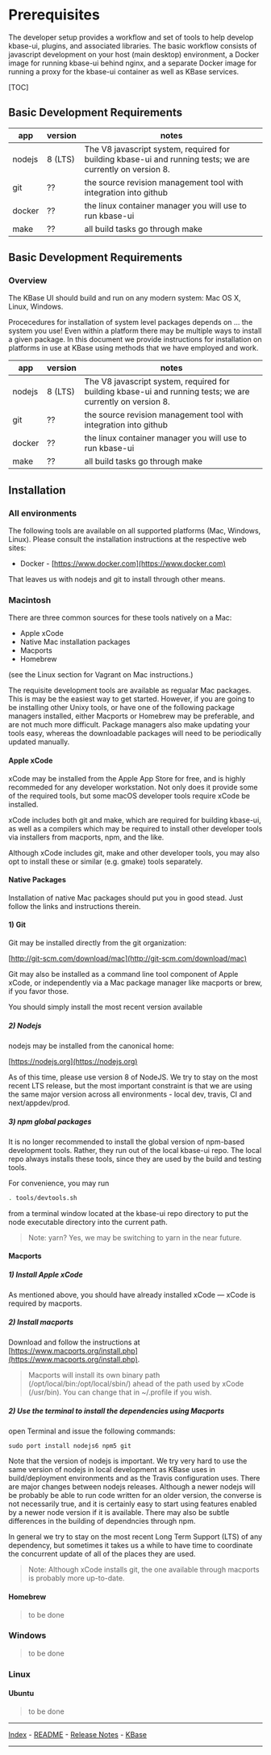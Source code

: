 # Prerequisites

The developer setup provides a workflow and set of tools to help develop kbase-ui, plugins, and associated libraries. The basic workflow consists of javascript development on your host (main desktop) environment, a Docker image for running kbase-ui behind nginx, and a separate Docker image for running a proxy for the  kbase-ui container as well as KBase services.

[TOC]

## Basic Development Requirements

| app | version | notes |
|-----|---------|------ |
| nodejs | 8 (LTS) | The V8 javascript system, required for building kbase-ui and running tests; we are currently on version 8. |
| git    | ?? | the source revision management tool with integration into github |
| docker | ?? | the linux container manager you will use to run kbase-ui |
| make  | ?? | all build tasks go through make |


## Basic Development Requirements

### Overview

The KBase UI should build and run on any modern system: Mac OS X, Linux, Windows.

Procecedures for installation of system level packages depends on ... the system you use! Even within a platform there may be multiple ways to install a given package. In this document we provide instructions for installation on platforms in use at KBase using methods that we have employed and work.

| app    | version | notes                                                        |
| ------ | ------- | ------------------------------------------------------------ |
| nodejs | 8 (LTS) | The V8 javascript system, required for building kbase-ui and running tests; we are currently on version 8. |
| git    | ??      | the source revision management tool with integration into github |
| docker | ??      | the linux container manager you will use to run kbase-ui     |
| make   | ??      | all build tasks go through make                              |

## Installation

### All environments

The following tools are available on all supported platforms (Mac, Windows, Linux). Please consult the installation instructions at the respective web sites:

- Docker - [https://www.docker.com](https://www.docker.com)

That leaves us with nodejs and git to install through other means.

### Macintosh

There are three common sources for these tools natively on a Mac:

- Apple xCode
- Native Mac installation packages
- Macports
- Homebrew

(see the Linux section for Vagrant on Mac instructions.)

The requisite development tools are available as regualar Mac packages. This is may be the easiest way to get started. However, if you are going to be installing other Unixy tools, or have one of the following package managers installed, either Macports or Homebrew may be preferable, and are not much more difficult. Package managers also make updating your tools easy, whereas the downloadable packages will need to be periodically updated manually.

#### Apple xCode

xCode may be installed from the Apple App Store for free, and is highly recommeded for any developer workstation. Not only does it provide some of the required tools, but some macOS developer tools require xCode be installed.

xCode includes both git and make, which are required for building kbase-ui, as well as a compilers which may be required to install other developer tools via installers from macports, npm, and the like.

Although xCode includes git, make and other developer tools, you may also opt to install these or similar (e.g. gmake) tools separately.

#### Native Packages

Installation of native Mac packages should put you in good stead. Just follow the links and instructions therein.

#### 1) Git

Git may be installed directly from the git organization:

[http://git-scm.com/download/mac](http://git-scm.com/download/mac)

Git may also be installed as a command line tool component of Apple xCode, or independently via a Mac package manager like macports or brew, if you favor those.

You should simply install the most recent version available

##### 2) Nodejs

nodejs may be installed from the canonical home:

[https://nodejs.org](https://nodejs.org)

As of this time, please use version 8 of NodeJS. We try to stay on the most recent LTS release, but the most important constraint is that we are using the same major version across all environments - local dev, travis, CI and next/appdev/prod.

##### 3) npm global packages

It is no longer recommended to install the global version of npm-based development tools. Rather, they run out of the local kbase-ui repo. The local repo always installs these tools, since they are used by the build and testing tools.

For convenience, you may run 

```bash
. tools/devtools.sh
```

from a terminal window located at the kbase-ui repo directory to put the node executable directory into the current path.

> Note: yarn? Yes, we may be switching to yarn in the near future.

#### Macports

##### 1) Install Apple xCode

As mentioned above, you should have already installed xCode — xCode is required by macports.

##### 2) Install macports

Download and follow the instructions at [https://www.macports.org/install.php](https://www.macports.org/install.php).

> Macports will install its own binary path (/opt/local/bin:/opt/local/sbin/) ahead of the path used by xCode (/usr/bin). You can change that in ~/.profile if you wish.

##### 2) Use the terminal to install the dependencies using Macports

open Terminal and issue the following commands:

```
sudo port install nodejs6 npm5 git
```

Note that the version of nodejs is important. We try very hard to use the same version of nodejs in local development as KBase uses in build/deployment environments and as the Travis configuration uses. There are major changes between nodejs releases. Although a newer nodejs will be probably be able to run code written for an older version, the converse is not necessarily true, and it is certainly easy to start using features enabled by a newer node version if it is available. There may also be subtle differences in the building of dependncies through npm.

In general we try to stay on the most recent Long Term Support (LTS) of any dependency, but sometimes it takes us a while to have time to coordinate the concurrent update of all of the places they are used.

> Note: Although xCode installs git, the one available through macports is probably more up-to-date.



#### Homebrew

> to be done

### Windows

> to be done

### Linux

#### Ubuntu

> to be done

---

[Index](../index.md) - [README](../README.md) - [Release Notes](../../release-notes/index.md) - [KBase](http://kbase.us)

---